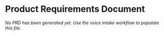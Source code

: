 # Product Requirements Document

_No PRD has been generated yet. Use the voice intake workflow to populate this file._
